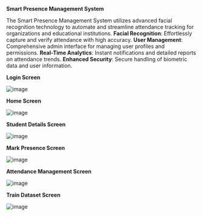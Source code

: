 **Smart Presence Management System**

The Smart Presence Management System utilizes advanced facial recognition technology to automate and streamline attendance tracking for organizations and educational institutions. 
**Facial Recognition**: Effortlessly capture and verify attendance with high accuracy.
**User Management**: Comprehensive admin interface for managing user profiles and permissions.
**Real-Time Analytics**: Instant notifications and detailed reports on attendance trends.
**Enhanced Security**: Secure handling of biometric data and user information.

**Login Screen**


![image](https://github.com/user-attachments/assets/09e269c7-1ecd-434d-bbf3-2eac08a5d8ca)


**Home Screen**


![image](https://github.com/user-attachments/assets/03f4bc4e-bea5-4653-aa33-085140c6b1df)

**Student Details Screen**


![image](https://github.com/user-attachments/assets/74076b67-4a8f-48ed-969a-a79328d35acb)

**Mark Presence Screen**


![image](https://github.com/user-attachments/assets/c15908ac-e9b8-4af4-a685-becda72f142b)

**Attendance Management Screen**


![image](https://github.com/user-attachments/assets/ad6e9cfe-969a-4185-a348-1564d6782778)

**Train Dataset Screen**

![image](https://github.com/user-attachments/assets/052d92dd-ed3d-4c6f-8c9f-c04027138219)




